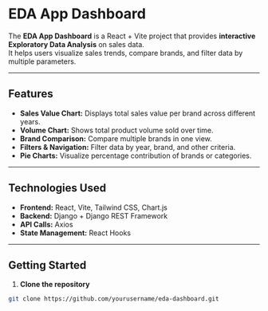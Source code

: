 # EDA App Dashboard 

The **EDA App Dashboard** is a React + Vite project that provides **interactive Exploratory Data Analysis** on sales data.  
It helps users visualize sales trends, compare brands, and filter data by multiple parameters.

---

## Features

- **Sales Value Chart:** Displays total sales value per brand across different years.
- **Volume Chart:** Shows total product volume sold over time.
- **Brand Comparison:** Compare multiple brands in one view.
- **Filters & Navigation:** Filter data by year, brand, and other criteria.
- **Pie Charts:** Visualize percentage contribution of brands or categories.

---

## Technologies Used

- **Frontend:** React, Vite, Tailwind CSS, Chart.js
- **Backend:** Django + Django REST Framework
- **API Calls:** Axios
- **State Management:** React Hooks

---

## Getting Started

1. **Clone the repository**

```bash
git clone https://github.com/yourusername/eda-dashboard.git
